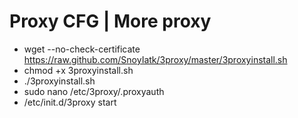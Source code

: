 # Proxy CFG | More proxy
* wget --no-check-certificate https://raw.github.com/SnoyIatk/3proxy/master/3proxyinstall.sh
* chmod +x 3proxyinstall.sh
* ./3proxyinstall.sh
* sudo nano /etc/3proxy/.proxyauth
* /etc/init.d/3proxy start
